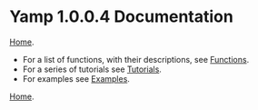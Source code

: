 # Yamp 1.0.0.4 Documentation

[Home](https://github.com/Kove-W-O-Salter/Yamp/).

* For a list of functions,
  with their descriptions,
  see [Functions](./FUNCTIONS.md).
* For a series of tutorials
  see [Tutorials](./tut/INDEX.md).
* For examples see
  [Examples](./examples/INDEX.md).

[Home](https://github.com/Kove-W-O-Salter/Yamp/).
